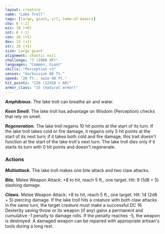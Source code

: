 ```yaml
---
layout: creature
name: "Lake Troll"
tags: [large, giant, cr7, tome-of-beasts]
cha: 6 (-2)
wis: 10 (+0)
int: 8 (-1)
con: 20 (+5)
dex: 13 (+1)
str: 20 (+5)
size: Large giant
alignment: chaotic evil
challenge: "7 (2900 XP)"
languages: "Common, Giant"
skills: "Perception +3"
senses: "darkvision 60 ft."
speed: "20 ft., swim 40 ft."
hit_points: "126 (12d10 + 60)"
armor_class: "15 (natural armor)"
---
```


***Amphibious.*** The lake troll can breathe air and water.

***Keen Smell.*** The lake troll has advantage on Wisdom (Perception) checks that rely on smell.

***Regeneration.*** The lake troll regains 10 hit points at the start of its turn. If the lake troll takes cold or fire damage, it regains only 5 hit points at the start of its next turn; if it takes both cold and fire damage, this trait doesn't function at the start of the lake troll's next turn. The lake troll dies only if it starts its turn with 0 hit points and doesn't regenerate.

### Actions

***Multiattack.*** The lake troll makes one bite attack and two claw attacks.

***Bite.*** Melee Weapon Attack: +8 to hit, reach 5 ft., one target. Hit: 9 (1d8 + 5) slashing damage.

***Claws.*** Melee Weapon Attack: +8 to hit, reach 5 ft., one target. Hit: 14 (2d8 + 5) piercing damage. If the lake troll hits a creature with both claw attacks in the same turn, the target creature must make a successful DC 16 Dexterity saving throw or its weapon (if any) gains a permanent and cumulative -1 penalty to damage rolls. If the penalty reaches -5, the weapon is destroyed. A damaged weapon can be repaired with appropriate artisan's tools during a long rest.

